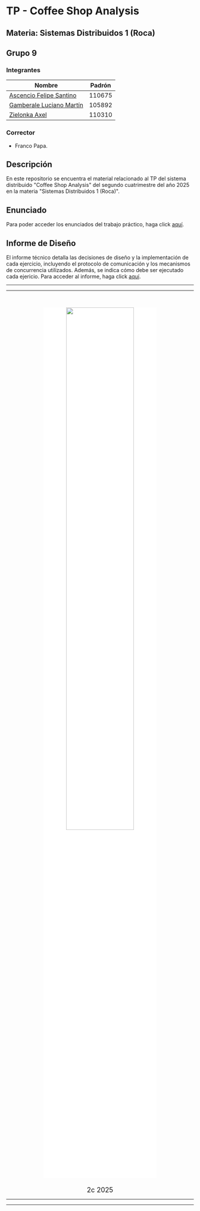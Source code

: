 # TP - Coffee Shop Analysis

## Materia: Sistemas Distribuidos 1 (Roca)

## Grupo 9

### Integrantes

| Nombre                                                          | Padrón |
| --------------------------------------------------------------- | ------ |
| [Ascencio Felipe Santino](https://github.com/FelipeAscencio)    | 110675 |
| [Gamberale Luciano Martín](https://github.com/lucianogamberale) | 105892 |
| [Zielonka Axel](https://github.com/axel-zielonka)               | 110310 |

### Corrector

- Franco Papa.

## Descripción

En este repositorio se encuentra el material relacionado al TP del sistema distribuido "Coffee Shop Analysis" del segundo cuatrimestre del año 2025 en la materia "Sistemas Distribuidos 1 (Roca)".

## Enunciado

Para poder acceder los enunciados del trabajo práctico, haga click [aquí](./docs/).

## Informe de Diseño

El informe técnico detalla las decisiones de diseño y la implementación de cada ejercicio, incluyendo el protocolo de comunicación y los mecanismos de concurrencia utilizados. Además, se indica cómo debe ser ejecutado cada ejericio. Para acceder al informe, haga click [aquí](./docs/Informe-G9-Diseño.pdf).

---

---

<br>
<p align="center">
  <img src="https://huergo.edu.ar/images/convenios/fiuba.jpg" width="60%" style="background-color:white"/>
<font size="+1">
<br>
<br>
2c 2025
</font>
</p>

---

---
